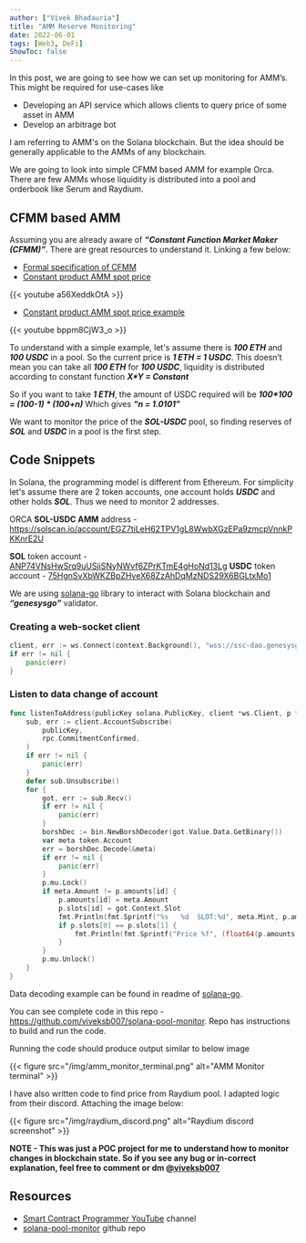 ```yaml
---
author: ["Vivek Bhadauria"]
title: "AMM Reserve Monitoring"
date: 2022-06-01
tags: [Web3, DeFi]
ShowToc: false
---
```


In this post, we are going to see how we can set up monitoring for AMM’s. This might be required for use-cases like
- Developing an API service which allows clients to query price of some asset in AMM
- Develop an arbitrage bot

I am referring to AMM's on the Solana blockchain. But the idea should be generally applicable to the AMMs of any blockchain.

We are going to look into simple CFMM based AMM for example Orca. There are few AMMs whose liquidity is distributed into a pool and orderbook like Serum and Raydium.

## CFMM based AMM
Assuming you are already aware of **_“Constant Function Market Maker (CFMM)”_**. There are great resources to understand it. Linking a few below:
- [Formal specification of CFMM](https://github.com/runtimeverification/verified-smart-contracts/blob/uniswap/uniswap/x-y-k.pdf)
- [Constant product AMM spot price](https://www.youtube.com/watch?v=a56XeddkOtA)

{{< youtube a56XeddkOtA >}}

- [Constant product AMM spot price example](https://www.youtube.com/watch?v=bppm8CjW3_o)

{{< youtube bppm8CjW3_o >}}

To understand with a simple example, let's assume there is **_100 ETH_** and **_100 USDC_** in a pool. So the current price is **_1 ETH = 1 USDC_**. This doesn’t mean you can take all **_100 ETH_** for **_100 USDC_**, liquidity is distributed according to constant function **_X*Y = Constant_**

So if you want to take **_1 ETH_**, the amount of USDC required will be **_100*100 = (100-1) * (100+n)_**
Which gives **_“n = 1.0101”_**

We want to monitor the price of the **_SOL-USDC_** pool, so finding reserves of **_SOL_** and **_USDC_** in a pool is the first step.

## Code Snippets
In Solana, the programming model is different from Ethereum. For simplicity let's assume there are 2 token accounts, one account holds **_USDC_** and other holds **_SOL_**. Thus we need to monitor 2 addresses.

ORCA **SOL-USDC AMM** address - <https://solscan.io/account/EGZ7tiLeH62TPV1gL8WwbXGzEPa9zmcpVnnkPKKnrE2U> 

**SOL** token account - [ANP74VNsHwSrq9uUSjiSNyNWvf6ZPrKTmE4gHoNd13Lg](https://solscan.io/account/ANP74VNsHwSrq9uUSjiSNyNWvf6ZPrKTmE4gHoNd13Lg)
**USDC** token account - [75HgnSvXbWKZBpZHveX68ZzAhDqMzNDS29X6BGLtxMo1](https://solscan.io/account/75HgnSvXbWKZBpZHveX68ZzAhDqMzNDS29X6BGLtxMo1)

We are using [solana-go](https://github.com/gagliardetto/solana-go) library to interact with Solana blockchain and **_“genesysgo”_** validator.

### Creating a web-socket client
```go
client, err := ws.Connect(context.Background(), "wss://ssc-dao.genesysgo.net")
if err != nil {
    panic(err)
}
```

### Listen to data change of account
```go
func listenToAddress(publicKey solana.PublicKey, client *ws.Client, p *PoolUpdateEvent, id int) {
	sub, err := client.AccountSubscribe(
		publicKey,
		rpc.CommitmentConfirmed,
	)
	if err != nil {
		panic(err)
	}
	defer sub.Unsubscribe()
	for {
		got, err := sub.Recv()
		if err != nil {
			panic(err)
		}
		borshDec := bin.NewBorshDecoder(got.Value.Data.GetBinary())
		var meta token.Account
		err = borshDec.Decode(&meta)
		if err != nil {
			panic(err)
		}
		p.mu.Lock()
		if meta.Amount != p.amounts[id] {
			p.amounts[id] = meta.Amount
			p.slots[id] = got.Context.Slot
			fmt.Println(fmt.Sprintf("%s   %d  SLOT:%d", meta.Mint, p.amounts[id], p.slots[id]))
			if p.slots[0] == p.slots[1] {
				fmt.Println(fmt.Sprintf("Price %f", (float64(p.amounts[1])/USDC)/(float64(p.amounts[0])/SOL)))
			}
		}
		p.mu.Unlock()
	}
}
```
Data decoding example can be found in readme of [solana-go](https://github.com/gagliardetto/solana-go/blob/main/README.md).

You can see complete code in this repo - <https://github.com/viveksb007/solana-pool-monitor>. Repo has instructions to build and run the code.

Running the code should produce output similar to below image

{{< figure src="/img/amm_monitor_terminal.png" alt="AMM Monitor terminal" >}}

I have also written code to find price from Raydium pool. I adapted logic from their discord. Attaching the image below:

{{< figure src="/img/raydium_discord.png" alt="Raydium discord screenshot" >}}

**NOTE - This was just a POC project for me to understand how to monitor changes in blockchain state. So if you see any bug or in-correct explanation, feel free to comment or dm [@viveksb007](https://twitter.com/viveksb007)**

## Resources
- [Smart Contract Programmer YouTube](https://www.youtube.com/channel/UCJWh7F3AFyQ_x01VKzr9eyA) channel
- [solana-pool-monitor](https://github.com/viveksb007/solana-pool-monitor) github repo 
